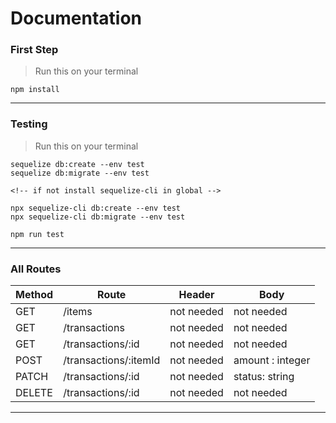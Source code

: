 # Documentation

### First Step

> Run this on your terminal

```
npm install
```

---

### Testing

> Run this on your terminal

```
sequelize db:create --env test
sequelize db:migrate --env test

<!-- if not install sequelize-cli in global -->

npx sequelize-cli db:create --env test
npx sequelize-cli db:migrate --env test
```

```
npm run test
```

---

### All Routes

| Method | Route                 | Header     | Body             |
| ------ | --------------------- | ---------- | ---------------- |
| GET    | /items                | not needed | not needed       |
| GET    | /transactions         | not needed | not needed       |
| GET    | /transactions/:id     | not needed | not needed       |
| POST   | /transactions/:itemId | not needed | amount : integer |
| PATCH  | /transactions/:id     | not needed | status: string   |
| DELETE | /transactions/:id     | not needed | not needed       |

---
